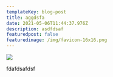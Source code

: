 ```yaml
---
templateKey: blog-post
title: aggdsfa
date: 2021-05-06T11:44:37.976Z
description: asdfdsaf
featuredpost: false
featuredimage: /img/favicon-16x16.png
---
```

![](/img/apple-touch-icon.png)

fdafdsafdsf